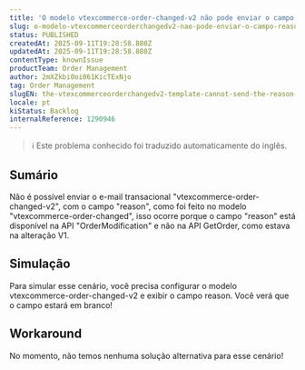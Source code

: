 ```yaml
---
title: 'O modelo vtexcommerce-order-changed-v2 não pode enviar o campo reason, como na versão 1 de changeOrders.'
slug: o-modelo-vtexcommerceorderchangedv2-nao-pode-enviar-o-campo-reason-como-na-versao-1-de-changeorders
status: PUBLISHED
createdAt: 2025-09-11T19:28:58.880Z
updatedAt: 2025-09-11T19:28:58.880Z
contentType: knownIssue
productTeam: Order Management
author: 2mXZkbi0oi061KicTExNjo
tag: Order Management
slugEN: the-vtexcommerceorderchangedv2-template-cannot-send-the-reason-field-as-in-version-1-of-changeorders
locale: pt
kiStatus: Backlog
internalReference: 1290946
---
```


>ℹ️ Este problema conhecido foi traduzido automaticamente do inglês.

## Sumário


Não é possível enviar o e-mail transacional "vtexcommerce-order-changed-v2", com o campo "reason", como foi feito no modelo "vtexcommerce-order-changed", isso ocorre porque o campo "reason" está disponível na API "OrderModification" e não na API GetOrder, como estava na alteração V1.
## Simulação


Para simular esse cenário, você precisa configurar o modelo vtexcommerce-order-changed-v2 e exibir o campo reason. Você verá que o campo estará em branco!


## Workaround


No momento, não temos nenhuma solução alternativa para esse cenário!



